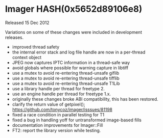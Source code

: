 # Imager HASH(0x5652d89106e8)

Released 15 Dec 2012

Variations on some of these changes were included in development releases.
- improved thread safety
- the internal error stack and log file handle are now in a per-thread context object
- JPEG now captures IPTC information in a thread-safe way
- avoid globals where possible for warning capture in libtiff
- use a mutex to avoid re-entering thread-unsafe giflib
- use a mutex to avoid re-entering thread-unsafe tifflib
- use a mutex to avoid re-entering thread-unsafe T1Lib
- use a library handle per thread for freetype 2.
- use an engine handle per thread for freetype 1.x.
- originally these changes broke ABI compatibility, this has been restored. 
- clarify the return value of getpixel(); https://github.com/tonycoz/imager/isssues/81198 
- fixed a race condition in parallel testing for T1 
- fixed a bug in handling yoff for untransformed image-based fills 
- documentation improvements for Imager::Fill 
- FT2: report the library version while testing.